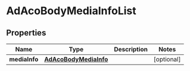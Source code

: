 # AdAcoBodyMediaInfoList

## Properties
Name | Type | Description | Notes
------------ | ------------- | ------------- | -------------
**mediaInfo** | [**AdAcoBodyMediaInfo**](AdAcoBodyMediaInfo.md) |  |  [optional]
